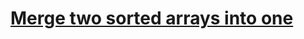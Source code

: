 # [Merge two sorted arrays into one](https://www.codewars.com/kata/merge-two-sorted-arrays-into-one/)
